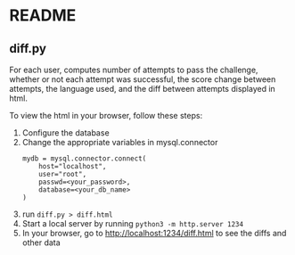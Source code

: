 # README

## diff.py 

For each user, computes number of attempts to pass the challenge, whether or not each attempt was successful, the score change between attempts, the language used, and the diff between attempts displayed in html. 

To view the html in your browser, follow these steps: 

1. Configure the database 
2. Change the appropriate variables in mysql.connector
    ```
    mydb = mysql.connector.connect(
        host="localhost",
        user="root",
        passwd=<your_password>, 
        database=<your_db_name>
    )
    ```
3. run 
    `diff.py > diff.html` 
4. Start a local server by running 
    `python3 -m http.server 1234` 
5. In your browser, go to <http://localhost:1234/diff.html> to see the diffs and other data      
